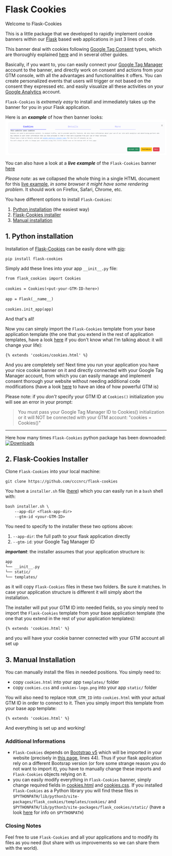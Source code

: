 # Flask Cookies

Welcome to Flask-Cookies

This is a little package that we developed to rapidly implement cookie banners within our [Flask](https://flask.palletsprojects.com/en/3.0.x/) based web applications in just 3 lines of code.

This banner deal with cookies following [Google Tag Consent](https://support.google.com/tagmanager/?hl=en#topic=13562736) types, which are thoroughly explained [here](https://support.google.com/tagmanager/?hl=en#topic=) and in several other guides.

Basically, if you want to, you can easily connect your [Google Tag Manager](https://tagmanager.google.com/) account to the banner, and directly work on consent and actions from your GTM console, with all the advantages and functionalities it offers. You can create personalized events that users will trigger or not based on the consent they expressed etc. and easily visualize all these activities on your [Google Analytics](https://analytics.google.com/) account.

`Flask-Cookies` is *extremely easy* to install and immediately takes up the banner for you in your Flask application.

Here is an ***example*** of how then banner looks: ![screenshot of flask cookie banner](flask-cookies-banner.png)

You can also have a look at a ***live example*** of the `Flask-Cookies` banner [here](https://flask-cookies-rpreview.tiiny.site)

*Please note*: as we collapsed the whole thing in a single HTML document for this [live example](https://flask-cookies-rpreview.tiiny.site/), *in some browser it might have some rendering problem*. It should work on Firefox, Safari, Chrome, etc.

You have different options to install `Flask-Cookies`:
1. [Python installation](#1-python-installation) (the easiest way)
2. [Flask-Cookies installer](#2-flask-cookies-installer)
3. [Manual installation](#3-manual-installation)

## 1. Python installation
Installation of [Flask-Cookies](https://pypi.org/project/flask-cookies/0.0.1/
) can be easily done with [pip](https://pypi.org/project/pip/):
```
pip install flask-cookies
```
Simply add these lines into your app `__init__.py` file:
```
from flask_cookies import Cookies

cookies = Cookies(<put-your-GTM-ID-here>)

app = Flask(__name__)

cookies.init_app(app)
```
And that's all!

Now you can simply import the `Flask-Cookies` template from your base application template (the one that you extend in the rest of application templates, have a look [here](https://blog.miguelgrinberg.com/post/the-flask-mega-tutorial-part-ii-templates) if you don't know what I'm talking about: it will change your life):
```
{% extends 'cookies/cookies.html' %}
```

And you are completely set!
Next time you run your application you have your nice cookie banner on it and directly connected with your Google Tag Manager account, from which you can easily manage and implement consent thorough your website without needing additional code modifications (have a look [here](https://support.google.com/tagmanager/answer/10718549?hl=en) to have an idea of how powerful GTM is)

Please note: if you *don't* specify your GTM ID at `Cookies()` initialization you will see an error in your prompt:
> You must pass your Google Tag Manager ID to Cookies() initialization or it will NOT be connected with your GTM account: "cookies = Cookies(<put-here-your-GTM-ID>)"

---
Here how many times `Flask-Cookies` python package has been downoaded: [![Downloads](https://static.pepy.tech/badge/flask-cookies)](https://pepy.tech/project/flask-cookies)

## 2. Flask-Cookies Installer
Clone `Flask-Cookies` into your local machine:
```
git clone https://github.com/cccnrc/flask-cookies
```
You have a `installer.sh` file ([here](installer.sh)) which you can easily run in a `bash` shell with:
```
bash installer.sh \
    --app-dir <flask-app-dir>
    --gtm-id <your-GTM-ID>
```
You need to specify to the installer these two options above:
1. `--app-dir`: the full path to your flask application directly
2. `--gtm-id`: your Google Tag Manager ID

***important***: the installer assumes that your application structure is:
```
app
└── __init__.py
└── static/
└── templates/
```
as it will copy `Flask-Cookies` files in these two folders. Be sure it matches.
In case your application structure is different it will simply abort the installation.

The installer will put your GTM ID into needed fields, so you simply need to import the `Flask-Cookies` template from your base application template (the one that you extend in the rest of your application templates):
```
{% extends 'cookies.html' %}
```
and you will have your cookie banner connected with your GTM account all set up

## 3. Manual Installation
You can manually install the files in needed positions. You simply need to:
- copy `cookies.html` into your app `templates/` folder
- copy `cookies.css` and `cookies-logo.png` into your app `static/` folder

You will also need to replace `YOUR_GTM_ID` into `cookies.html` with your actual GTM ID in order to connect to it.
Then you simply import this template from your base app template:
```
{% extends 'cookies.html' %}
```
And everything is set up and working!

### Additional Informations

- `Flask-Cookies` depends on [Bootstrap v5](https://getbootstrap.com/docs/5.0/getting-started/introduction/) which will be imported in your website (precisely in [this page](cookies.html), lines 44). Thus if your flask application rely on a different Bootsrap version (or fore some strange reason you do not want to import it), you have to manually change these imports and `Flask-Cookies` objects relying on it.
- you can easily modify everything in `Flask-Cookies` banner, simply change required fields in [cookies.html](cookies.html) and [cookies.css](cookies.css). If you installed `Flask-Cookies` as a Python library you will find these files in `$PYTHONPATH/lib/python3/site-packages/flask_cookies/templates/cookies/` and `$PYTHONPATH/lib/python3/site-packages/flask_cookies/static/` (have a look [here](https://stackoverflow.com/questions/16269903/how-to-get-the-pythonpath-in-shell) for info on `$PYTHONPATH`)

### Closing Notes

Feel free to use `Flask-Cookies` and all your applications and to modify its files as you need (but share with us improvements so we can share them with the world).
